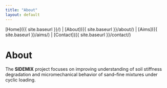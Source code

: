 ```yaml
---
title: "About"
layout: default
---
```


[Home]({{ site.baseurl }}/) | [About]({{ site.baseurl }}/about/) | [Aims]({{ site.baseurl }}/aims/) | [Contact]({{ site.baseurl }}/contact/)

# About

The **SIDEMIX** project focuses on improving understanding of soil stiffness degradation and micromechanical behavior of sand–fine mixtures under cyclic loading.
